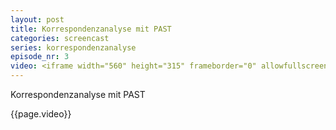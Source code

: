 ```yaml
---
layout: post
title: Korrespondenzanalyse mit PAST
categories: screencast
series: korrespondenzanalyse
episode_nr: 3
video: <iframe width="560" height="315" frameborder="0" allowfullscreen="" src="http://www.youtube.com/embed/b307Af1eQMs"></iframe>
---
```

Korrespondenzanalyse mit PAST
<!--more-->
{{page.video}}
